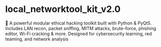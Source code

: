 # local_networktool_kit_v2.0
🔧 A powerful modular ethical hacking toolkit built with Python &amp; PyQt5. Includes LAN recon, packet sniffing, MITM attacks, brute-force, phishing editor, Wi-Fi cracking &amp; more. Designed for cybersecurity learning, red teaming, and network analysis
